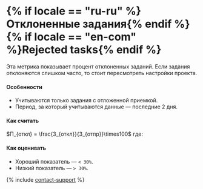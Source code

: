 # {% if locale == "ru-ru" %}Отклоненные задания{% endif %}{% if locale == "en-com" %}Rejected tasks{% endif %}

Эта метрика показывает процент отклоненных заданий. Если задания отклоняются слишком часто, то стоит пересмотреть настройки проекта.

#### Особенности

- Учитываются только задания с отложенной приемкой.
- Период, за который учитываются данные — последние 2 дня.

#### Как считать

$П_{откл} = \frac{З_{откл}}{З_{отпр}}\times100$
где:





#### Как оценивать

- Хороший показатель — `< 30%`.
- Низкий показатель — `> 30%`.

{% include [contact-support](../../_includes/contact-support-help.md) %}